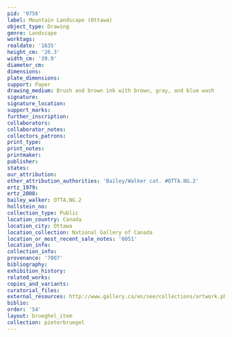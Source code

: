 ```yaml
---
pid: '9756'
label: Mountain Landscape (Ottawa)
object_type: Drawing
genre: Landscape
worktags:
realdate: '1635'
height_cm: '26.3'
width_cm: '39.9'
diameter_cm:
dimensions:
plate_dimensions:
support: Paper
drawing_medium: Brush and brown ink with brown, gray, and blue wash
signature:
signature_location:
support_marks:
further_inscription:
collaborators:
collaborator_notes:
collectors_patrons:
print_type:
print_notes:
printmaker:
publisher:
states:
our_attribution:
other_attribution_authorities: 'Bailey/Walker cat. #OTTA.NG.2'
ertz_1979:
ertz_2008:
bailey_walker: OTTA.NG.2
hollstein_no:
collection_type: Public
location_country: Canada
location_city: Ottawa
location_collection: National Gallery of Canada
location_or_most_recent_sale_notes: '6051'
location_info:
collection_info:
provenance: '7007'
bibliography:
exhibition_history:
related_works:
copies_and_variants:
curatorial_files:
external_resources: http://www.gallery.ca/en/see/collections/artwork.php?mkey=3533
biblio:
order: '54'
layout: brueghel_item
collection: pieterbruegel
---
```

